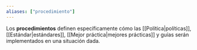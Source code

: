 ```yaml
---
aliases: ["procedimiento"]
---
```

Los **procedimientos** definen específicamente cómo las [[Política|políticas]], [[Estándar|estándares]], [[Mejor práctica|mejores prácticas]] y guías serán implementados en una situación dada.